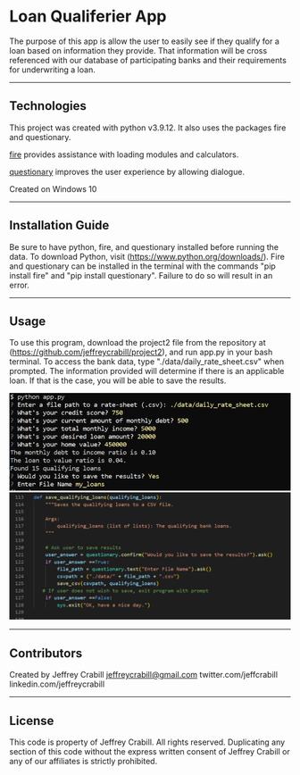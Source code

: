 # Loan Qualiferier App
The purpose of this app is allow the user to easily see if they qualify for a loan based on information they provide.  That information will be cross referenced with our database of participating banks and their requirements for underwriting a loan.

---

## Technologies
This project was created with python v3.9.12.  It also uses the packages fire and questionary.

[fire](https://google.github.io/python-fire/guide/) provides assistance with loading modules and calculators.

[questionary](https://pypi.org/project/questionary/) improves the user experience by allowing dialogue.

Created on Windows 10

---

## Installation Guide

Be sure to have python, fire, and questionary installed before running the data.  To download Python, visit (https://www.python.org/downloads/).  Fire and questionary can be installed in the terminal with the commands "pip install fire" and "pip install questionary".  Failure to do so will result in an error.  

---

## Usage
To use this program, download the project2 file from the repository at (https://github.com/jeffreycrabill/project2), and run app.py in your bash terminal.  To access the bank data, type "./data/daily_rate_sheet.csv" when prompted.  The information provided will determine if there is an applicable loan.  If that is the case, you will be able to save the results.  

![Loan App Image](images/loan_app_image.png)
![Raw Code Image](images/raw_code.png)

---

## Contributors
Created by Jeffrey Crabill
jeffreycrabill@gmail.com
twitter.com/jeffcrabill
linkedin.com/jeffreycrabill

---

## License

This code is property of Jeffrey Crabill.  All rights reserved.  Duplicating any section of this code without the express written consent of Jeffrey Crabill or any of our affiliates is strictly prohibited.